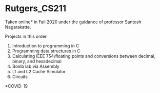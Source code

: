 # Rutgers_CS211
Taken online* in Fall 2020 under the guidance of professor Santosh Nagarakatte. 

Projects in this order
1. Introduction to programming in C
2. Programming data structures in C
3. Calculating IEEE 754/floating points and conversions between decimal, binary, and hexadecimal
4. Bomb lab via Assembly
5. L1 and L2 Cache Simulator
6. Circuits

*COVID-19
